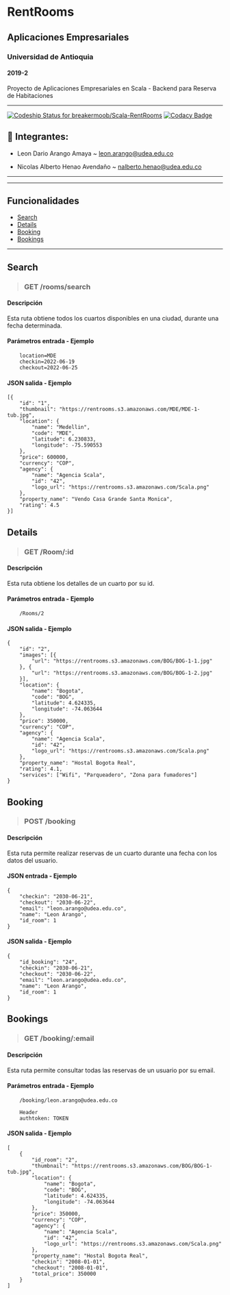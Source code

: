 # RentRooms

## Aplicaciones Empresariales

### Universidad de Antioquia

#### 2019-2

Proyecto de Aplicaciones Empresariales en Scala - Backend para Reserva de Habitaciones

---

[![Codeship Status for breakermoob/Scala-RentRooms](https://app.codeship.com/projects/29bb4250-8767-0138-d1e8-6e38c3c343f5/status?branch=master)](https://app.codeship.com/projects/398707) [![Codacy Badge](https://app.codacy.com/project/badge/Grade/bf1e6701bfe046d38b58701f817dfc3f)](https://www.codacy.com?utm_source=github.com&utm_medium=referral&utm_content=breakermoob/Scala-RentRooms&utm_campaign=Badge_Grade)

## 👥 Integrantes:

- Leon Dario Arango Amaya ~ leon.arango@udea.edu.co

- Nicolas Alberto Henao Avendaño ~ nalberto.henao@udea.edu.co

---

---

## Funcionalidades

- [Search](#search)
- [Details](#details)
- [Booking](#booking)
- [Bookings](#bookings)

---

## Search

> ### GET /rooms/search

#### Descripción

Esta ruta obtiene todos los cuartos disponibles en una ciudad, durante una fecha determinada.

#### Parámetros entrada - Ejemplo

```
    location=MDE
    checkin=2022-06-19
    checkout=2022-06-25
```

#### JSON salida - Ejemplo

```
[{
    "id": "1",
    "thumbnail": "https://rentrooms.s3.amazonaws.com/MDE/MDE-1-tub.jpg",
    "location": {
        "name": "Medellin",
        "code": "MDE",
        "latitude": 6.230833,
        "longitude": -75.590553
    },
    "price": 600000,
    "currency": "COP",
    "agency": {
        "name": "Agencia Scala",
        "id": "42",
        "logo_url": "https://rentrooms.s3.amazonaws.com/Scala.png"
    },
    "property_name": "Vendo Casa Grande Santa Monica",
    "rating": 4.5
}]
```

## Details

> ### GET /Room/:id

#### Descripción

Esta ruta obtiene los detalles de un cuarto por su id.

#### Parámetros entrada - Ejemplo

```
    /Rooms/2
```

#### JSON salida - Ejemplo

```
{
    "id": "2",
    "images": [{
        "url": "https://rentrooms.s3.amazonaws.com/BOG/BOG-1-1.jpg"
    }, {
        "url": "https://rentrooms.s3.amazonaws.com/BOG/BOG-1-2.jpg"
    }],
    "location": {
        "name": "Bogota",
        "code": "BOG",
        "latitude": 4.624335,
        "longitude": -74.063644
    },
    "price": 350000,
    "currency": "COP",
    "agency": {
        "name": "Agencia Scala",
        "id": "42",
        "logo_url": "https://rentrooms.s3.amazonaws.com/Scala.png"
    },
    "property_name": "Hostal Bogota Real",
    "rating": 4.1,
    "services": ["Wifi", "Parqueadero", "Zona para fumadores"]
}
```

## Booking

> ### POST /booking

#### Descripción

Esta ruta permite realizar reservas de un cuarto durante una fecha con los datos del usuario.

#### JSON entrada - Ejemplo

```
{
    "checkin": "2030-06-21",
    "checkout": "2030-06-22",
    "email": "leon.arango@udea.edu.co",
    "name": "Leon Arango",
    "id_room": 1
}
```

#### JSON salida - Ejemplo

```
{
    "id_booking": "24",
    "checkin": "2030-06-21",
    "checkout": "2030-06-22",
    "email": "leon.arango@udea.edu.co",
    "name": "Leon Arango",
    "id_room": 1
}
```

## Bookings

> ### GET /booking/:email

#### Descripción

Esta ruta permite consultar todas las reservas de un usuario por su email.

#### Parámetros entrada - Ejemplo

```
    /booking/leon.arango@udea.edu.co

    Header
    authtoken: TOKEN
```

#### JSON salida - Ejemplo

```
[
    {
        "id_room": "2",
        "thumbnail": "https://rentrooms.s3.amazonaws.com/BOG/BOG-1-tub.jpg",
        "location": {
            "name": "Bogota",
            "code": "BOG",
            "latitude": 4.624335,
            "longitude": -74.063644
        },
        "price": 350000,
        "currency": "COP",
        "agency": {
            "name": "Agencia Scala",
            "id": "42",
            "logo_url": "https://rentrooms.s3.amazonaws.com/Scala.png"
        },
        "property_name": "Hostal Bogota Real",
        "checkin": "2008-01-01",
        "checkout": "2008-01-01",
        "total_price": 350000
    }
]
```
